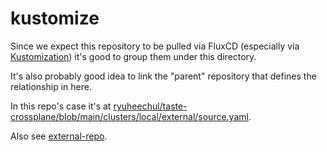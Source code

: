# kustomize

Since we expect this repository to be pulled via FluxCD (especially via [Kustomization](https://fluxcd.io/docs/components/kustomize/kustomization/)) it's good to group them under this directory.

It's also probably good idea to link the "parent" repository that defines the relationship in here.

In this repo's case it's at [ryuheechul/taste-crossplane/blob/main/clusters/local/external/source.yaml](https://github.com/ryuheechul/taste-crossplane/blob/main/clusters/local/external/source.yaml).

Also see [external-repo](./external-repo).
